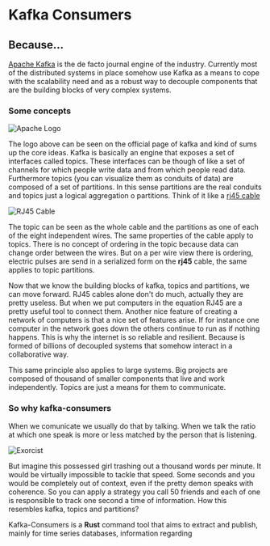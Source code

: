 # Kafka Consumers

## Because...


[Apache Kafka](https://kafka.apache.org/) is the de facto journal engine of the industry. Currently most of the distributed systems in place somehow use Kafka as a means to cope with the scalability need and as a robust way to decouple components that are the building blocks of very complex systems. 


### Some concepts

![Apache Logo](https://kafka.apache.org/images/kafka_diagram.png)

The logo above can be seen on the official page of kafka and kind of sums up the core ideas. Kafka is basically an engine that exposes a set of interfaces called topics. These interfaces can be though of like a set of channels for which people write data and from which people read data. Furthermore topics (you can visualize them as conduits of data) are composed of a set of partitions. In this sense partitions are the real conduits and topics just a logical aggregation o partitions. Think of it like a [rj45 cable](https://en.wikipedia.org/wiki/Modular_connector#8P8C)

![RJ45 Cable](https://upload.wikimedia.org/wikipedia/commons/6/61/RJ-45_TIA-568A_Left.png)


The topic can be seen as the whole cable and the partitions as one of each of the eight independent wires. The same properties of the cable apply to topics. There is no concept of ordering in the topic because data can change order between the wires. But on a per wire view there is ordering, electric pulses are send in a serialized form on the **rj45** cable, the same applies to topic partitions.

Now that we know the building blocks of kafka, topics and partitions, we can move forward. 
RJ45 cables alone don't do much, actually they are pretty useless. But when we put computers in the equation RJ45 are a pretty useful tool to connect them. Another nice feature of creating a network of computers is that a nice set of features arise. If for instance one computer in the network goes down the others continue to run as if nothing happens. This is why the internet is so reliable and resilient. Because is formed of billions of decoupled systems that somehow interact in a collaborative way. 

This same principle also applies to large systems. Big projects are composed of thousand of smaller components that live and work independently. Topics are just a means for them to communicate.


### So why kafka-consumers

When we comunicate we usually do that by talking. When we talk the ratio at which one speak is more or less matched by the person that is listening. 

![Exorcist](https://i.pinimg.com/736x/40/96/6f/40966f820c46ffea84843d7b0f06dd9d--exorcist-movie-the-exorcist.jpg)

But imagine this possessed girl trashing out a thousand words per minute. It would be virtually impossible to tackle that speed. Some seconds and you would be completely out of context, even if the pretty demon speaks with coherence. So you can apply a strategy you call 50 friends and each of one is responsible to track one second a time of information. How this resembles kafka, topics and partitions? 

Kafka-Consumers is a **Rust** command tool that aims to extract and publish, mainly for time series databases, information regarding